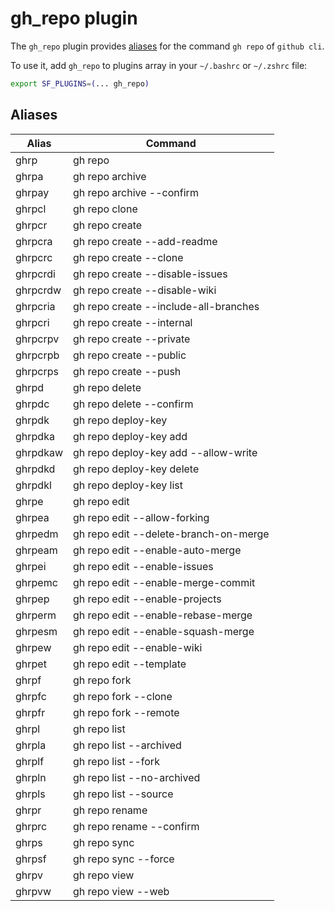 # gh_repo plugin

The `gh_repo` plugin provides [aliases](#aliases) for the command `gh repo` of `github cli`.

To use it, add `gh_repo` to plugins array in your `~/.bashrc` or `~/.zshrc` file:

```sh
export SF_PLUGINS=(... gh_repo)
```

## Aliases

| Alias    | Command                               |
| -------- | ------------------------------------- |
| ghrp     | gh repo                               |
| ghrpa    | gh repo archive                       |
| ghrpay   | gh repo archive --confirm             |
| ghrpcl   | gh repo clone                         |
| ghrpcr   | gh repo create                        |
| ghrpcra  | gh repo create --add-readme           |
| ghrpcrc  | gh repo create --clone                |
| ghrpcrdi | gh repo create --disable-issues       |
| ghrpcrdw | gh repo create --disable-wiki         |
| ghrpcria | gh repo create --include-all-branches |
| ghrpcri  | gh repo create --internal             |
| ghrpcrpv | gh repo create --private              |
| ghrpcrpb | gh repo create --public               |
| ghrpcrps | gh repo create --push                 |
| ghrpd    | gh repo delete                        |
| ghrpdc   | gh repo delete --confirm              |
| ghrpdk   | gh repo deploy-key                    |
| ghrpdka  | gh repo deploy-key add                |
| ghrpdkaw | gh repo deploy-key add --allow-write  |
| ghrpdkd  | gh repo deploy-key delete             |
| ghrpdkl  | gh repo deploy-key list               |
| ghrpe    | gh repo edit                          |
| ghrpea   | gh repo edit --allow-forking          |
| ghrpedm  | gh repo edit --delete-branch-on-merge |
| ghrpeam  | gh repo edit --enable-auto-merge      |
| ghrpei   | gh repo edit --enable-issues          |
| ghrpemc  | gh repo edit --enable-merge-commit    |
| ghrpep   | gh repo edit --enable-projects        |
| ghrperm  | gh repo edit --enable-rebase-merge    |
| ghrpesm  | gh repo edit --enable-squash-merge    |
| ghrpew   | gh repo edit --enable-wiki            |
| ghrpet   | gh repo edit --template               |
| ghrpf    | gh repo fork                          |
| ghrpfc   | gh repo fork --clone                  |
| ghrpfr   | gh repo fork --remote                 |
| ghrpl    | gh repo list                          |
| ghrpla   | gh repo list --archived               |
| ghrplf   | gh repo list --fork                   |
| ghrpln   | gh repo list --no-archived            |
| ghrpls   | gh repo list --source                 |
| ghrpr    | gh repo rename                        |
| ghrprc   | gh repo rename --confirm              |
| ghrps    | gh repo sync                          |
| ghrpsf   | gh repo sync --force                  |
| ghrpv    | gh repo view                          |
| ghrpvw   | gh repo view --web                    |
